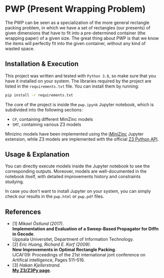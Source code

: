 # PWP (Present Wrapping Problem)

The PWP can be seen as a specialization of the more general rectangle packing problem, in which we have a set of rectangles (our presents) of given dimensions that have to fit into a pre-determined container (the wrapping paper) of a given size. The great thing about PWP is that we know the items will perfectly fit into the given container, without any kind of wasted space.

## Installation & Execution

This project was written and tested with `Python 3.8`, so make sure that you have it installed on your system.
The libraries required by the project are listed in the `requirements.txt` file. You can install them by running:

```bash
pip install -r requirements.txt
```

The core of the project is inside the `pwp.ipynb` Jupyter notebook, which is subdivided into the following sections:

* `CP`, containing different MiniZinc models
* `SMT`, containing various Z3 models

Minizinc models have been implemented using the [iMiniZinc](https://github.com/MiniZinc/iminizinc) Jupyter extension, while Z3 models are implemented with the official [Z3 Python API](https://z3prover.github.io/api/html/namespacez3py.html).

## Usage & Explanation

You can directly execute models inside the Jupyter notebook to see the corresponding outputs. Moreover, models are well-documented in the notebook itself, with detailed improvements history and constraints studying.

In case you don't want to install Jupyter on your system, you can simply check our results in the `pwp.html` or `pwp.pdf` files.

## References
- <a id="1">[1]</a>
  _Mikael Östlund (2017)_.\
  **Implementation and Evaluation of a Sweep-Based Propagator for Diffn in Gecode**.\
  Uppsala Universitet, Department of Information Technology.
- <a id="2">[2]</a>
  _Eric Huang, Richard E. Korf (2009)_.\
  **New Improvements in Optimal Rectangle Packing**.\
  IJCAI'09: Proceedings of the 21st international jont conference on Artifical intelligence, Pages 511–516.
- <a id="3">[3]</a>
  _Hakan Kjellerstrand_.\
  [**My Z3/Z3Py page**](http://www.hakank.org/z3/).
